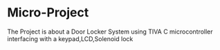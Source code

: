 # Micro-Project

The Project is about a Door Locker System using TIVA C microcontroller interfacing with a keypad,LCD,Solenoid lock 
